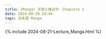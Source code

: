 ```yaml
---
title: (Manga) 天使と接近中　Chapitre 1
date: 2024-08-20 14:49
tags: 日本語 Manga
---
```

{% include 2024-08-21-Lecture_Manga.html %}

